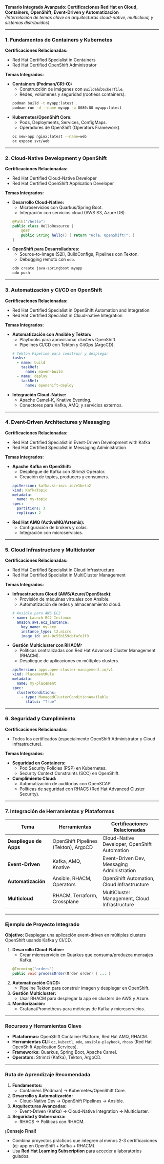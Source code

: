 
**Temario Integrado Avanzado: Certificaciones Red Hat en Cloud, Containers, OpenShift, Event-Driven y Automatización**  
*(Interrelación de temas clave en arquitecturas cloud-native, multicloud, y sistemas distribuidos)*  

---

### **1. Fundamentos de Containers y Kubernetes**  
**Certificaciones Relacionadas:**  
- Red Hat Certified Specialist in Containers  
- Red Hat Certified OpenShift Administrator  

**Temas Integrados:**  
- **Containers (Podman/CRI-O):**  
  - Construcción de imágenes con `Buildah`/`Dockerfile`.  
  - Redes, volúmenes y seguridad (rootless containers).  
  ```bash
  podman build -t myapp:latest .
  podman run -d --name myapp -p 8080:80 myapp:latest
  ```
- **Kubernetes/OpenShift Core:**  
  - Pods, Deployments, Services, ConfigMaps.  
  - Operadores de OpenShift (Operators Framework).  
  ```bash
  oc new-app nginx:latest --name=web
  oc expose svc/web
  ```

---

### **2. Cloud-Native Development y OpenShift**  
**Certificaciones Relacionadas:**  
- Red Hat Certified Cloud-Native Developer  
- Red Hat Certified OpenShift Application Developer  

**Temas Integrados:**  
- **Desarrollo Cloud-Native:**  
  - Microservicios con Quarkus/Spring Boot.  
  - Integración con servicios cloud (AWS S3, Azure DB).  
  ```java
  @Path("/hello")
  public class HelloResource {
      @GET
      public String hello() { return "Hola, OpenShift!"; }
  }
  ```
- **OpenShift para Desarrolladores:**  
  - Source-to-Image (S2I), BuildConfigs, Pipelines con Tekton.  
  - Debugging remoto con `odo`.  
  ```bash
  odo create java-springboot myapp
  odo push
  ```

---

### **3. Automatización y CI/CD en OpenShift**  
**Certificaciones Relacionadas:**  
- Red Hat Certified Specialist in OpenShift Automation and Integration  
- Red Hat Certified Specialist in Cloud-native Integration  

**Temas Integrados:**  
- **Automatización con Ansible y Tekton:**  
  - Playbooks para aprovisionar clusters OpenShift.  
  - Pipelines CI/CD con Tekton y GitOps (ArgoCD).  
  ```yaml
  # Tekton Pipeline para construir y desplegar
  tasks:
    - name: build
      taskRef:
        name: maven-build
    - name: deploy
      taskRef:
        name: openshift-deploy
  ```
- **Integración Cloud-Native:**  
  - Apache Camel-K, Knative Eventing.  
  - Conectores para Kafka, AMQ, y servicios externos.  

---

### **4. Event-Driven Architectures y Messaging**  
**Certificaciones Relacionadas:**  
- Red Hat Certified Specialist in Event-Driven Development with Kafka  
- Red Hat Certified Specialist in Messaging Administration  

**Temas Integrados:**  
- **Apache Kafka en OpenShift:**  
  - Despliegue de Kafka con Strimzi Operator.  
  - Creación de topics, producers y consumers.  
  ```yaml
  apiVersion: kafka.strimzi.io/v1beta2
  kind: KafkaTopic
  metadata:
    name: my-topic
  spec:
    partitions: 3
    replicas: 2
  ```
- **Red Hat AMQ (ActiveMQ/Artemis):**  
  - Configuración de brokers y colas.  
  - Integración con microservicios.  

---

### **5. Cloud Infrastructure y Multicluster**  
**Certificaciones Relacionadas:**  
- Red Hat Certified Specialist in Cloud Infrastructure  
- Red Hat Certified Specialist in MultiCluster Management  

**Temas Integrados:**  
- **Infraestructura Cloud (AWS/Azure/OpenStack):**  
  - Provisión de máquinas virtuales con Ansible.  
  - Automatización de redes y almacenamiento cloud.  
  ```yaml
  # Ansible para AWS EC2
  - name: Launch EC2 Instance
    amazon.aws.ec2_instance:
      key_name: my-key
      instance_type: t2.micro
      image_id: ami-0c55b159cbfafe1f0
  ```
- **Gestión Multicluster con RHACM:**  
  - Políticas centralizadas con Red Hat Advanced Cluster Management (RHACM).  
  - Despliegue de aplicaciones en múltiples clusters.  
  ```yaml
  apiVersion: apps.open-cluster-management.io/v1
  kind: PlacementRule
  metadata:
    name: my-placement
  spec:
    clusterConditions:
      - type: ManagedClusterConditionAvailable
        status: "True"
  ```

---

### **6. Seguridad y Cumplimiento**  
**Certificaciones Relacionadas:**  
- Todos los certificados (especialmente OpenShift Administrator y Cloud Infrastructure).  

**Temas Integrados:**  
- **Seguridad en Containers:**  
  - Pod Security Policies (PSP) en Kubernetes.  
  - Security Context Constraints (SCC) en OpenShift.  
- **Cumplimiento Cloud:**  
  - Automatización de auditorías con OpenSCAP.  
  - Políticas de seguridad con RHACS (Red Hat Advanced Cluster Security).  

---

### **7. Integración de Herramientas y Plataformas**  
| **Tema**                | **Herramientas**                              | **Certificaciones Relacionadas**                |  
|--------------------------|-----------------------------------------------|-------------------------------------------------|  
| **Despliegue de Apps**   | OpenShift Pipelines (Tekton), ArgoCD          | Cloud-Native Developer, OpenShift Automation    |  
| **Event-Driven**         | Kafka, AMQ, Knative                           | Event-Driven Dev, Messaging Administration      |  
| **Automatización**       | Ansible, RHACM, Operators                     | OpenShift Automation, Cloud Infrastructure      |  
| **Multicloud**           | RHACM, Terraform, Crossplane                  | MultiCluster Management, Cloud Infrastructure   |  

---

### **Ejemplo de Proyecto Integrado**  
**Objetivo:** Desplegar una aplicación event-driven en múltiples clusters OpenShift usando Kafka y CI/CD.  

1. **Desarrollo Cloud-Native:**  
   - Crear microservicio en Quarkus que consuma/produzca mensajes Kafka.  
   ```java
   @Incoming("orders")
   public void processOrder(Order order) { ... }
   ```
2. **Automatización CI/CD:**  
   - Pipeline Tekton para construir imagen y desplegar en OpenShift.  
3. **Gestión Multicluster:**  
   - Usar RHACM para desplegar la app en clusters de AWS y Azure.  
4. **Monitorización:**  
   - Grafana/Prometheus para métricas de Kafka y microservicios.  

---

### **Recursos y Herramientas Clave**  
- **Plataformas:** OpenShift Container Platform, Red Hat AMQ, RHACM.  
- **Herramientas CLI:** `oc`, `kubectl`, `odo`, `ansible-playbook`, `rhoas` (Red Hat OpenShift Application Services).  
- **Frameworks:** Quarkus, Spring Boot, Apache Camel.  
- **Operators:** Strimzi (Kafka), Tekton, ArgoCD.  

---

### **Ruta de Aprendizaje Recomendada**  
1. **Fundamentos:**  
   - Containers (Podman) → Kubernetes/OpenShift Core.  
2. **Desarrollo y Automatización:**  
   - Cloud-Native Dev → OpenShift Pipelines → Ansible.  
3. **Arquitecturas Avanzadas:**  
   - Event-Driven (Kafka) → Cloud-Native Integration → Multicluster.  
4. **Seguridad y Gobernanza:**  
   - RHACS → Políticas con RHACM.  

**¡Consejo Final!**  
- Combina proyectos prácticos que integren al menos 2-3 certificaciones (ej: app en OpenShift + Kafka + RHACM).  
- Usa **Red Hat Learning Subscription** para acceder a laboratorios guiados.